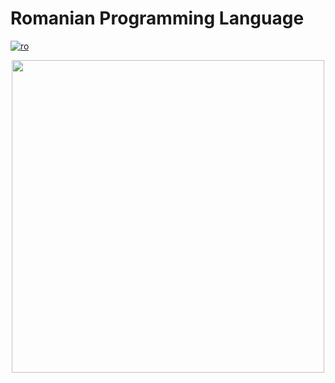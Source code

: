 ﻿# Romanian Programming Language 
[![ro](https://img.shields.io/badge/lang-es-yellow.svg)](https://github.com/snepsnepy/romanian-programming-language/blob/main/README.ro.md)
<p align="center">
    <img width="500" height="500" src="https://user-images.githubusercontent.com/78075261/209578509-783d7844-a329-49cf-b7f3-a7a3d4176585.png">
</p>

